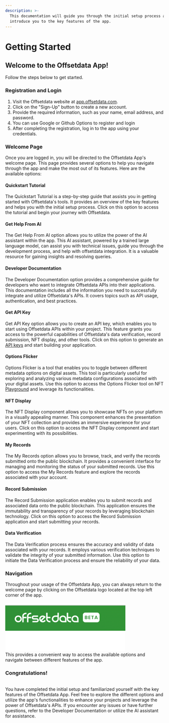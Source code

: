 ```yaml
---
description: >-
  This documentation will guide you through the initial setup process and
  introduce you to the key features of the app.
---
```


# Getting Started

## Welcome to the Offsetdata App!

&#x20; Follow the steps below to get started.

### Registration and Login

1. Visit the Offsetdata website at [app.offsetdata.com](https://app.offsetdata.com/).
2. Click on the "Sign-Up" button to create a new account.
3. Provide the required information, such as your name, email address, and password.
4. You can use Google or Github Options to register and login
5. After completing the registration, log in to the app using your credentials.

### Welcome Page

Once you are logged in, you will be directed to the Offsetdata App's welcome page. This page provides several options to help you navigate through the app and make the most out of its features. Here are the available options:

#### Quickstart Tutorial

The Quickstart Tutorial is a step-by-step guide that assists you in getting started with Offsetdata's tools. It provides an overview of the key features and helps you with the initial setup process. Click on this option to access the tutorial and begin your journey with Offsetdata.

#### Get Help From AI

The Get Help From AI option allows you to utilize the power of the AI assistant within the app. This AI assistant, powered by a trained large language model, can assist you with technical issues, guide you through the development process, and help with offsetdata integration. It is a valuable resource for gaining insights and resolving queries.

#### Developer Documentation

The Developer Documentation option provides a comprehensive guide for developers who want to integrate Offsetdata APIs into their applications. This documentation includes all the information you need to successfully integrate and utilize Offsetdata's APIs. It covers topics such as API usage, authentication, and best practices.

#### Get API Key

Get API Key option allows you to create an API key, which enables you to start using Offsetdata APIs within your project. This feature grants you access to the powerful capabilities of Offsetdata's data verification, record submission, NFT display, and other tools. Click on this option to generate an [API keys](api-keys.md) and start building your application.

#### Options Flicker

Options Flicker is a tool that enables you to toggle between different metadata options on digital assets. This tool is particularly useful for exploring and analyzing various metadata configurations associated with your digital assets. Use this option to access the Options Flicker tool on NFT [Playground](playground.md) and leverage its functionalities.

#### NFT Display

The NFT Display component allows you to showcase NFTs on your platform in a visually appealing manner. This component enhances the presentation of your NFT collection and provides an immersive experience for your users. Click on this option to access the NFT Display component and start experimenting with its possibilities.

#### My Records

The My Records option allows you to browse, track, and verify the records submitted onto the public blockchain. It provides a convenient interface for managing and monitoring the status of your submitted records. Use this option to access the My Records feature and explore the records associated with your account.

#### Record Submission

The Record Submission application enables you to submit records and associated data onto the public blockchain. This application ensures the immutability and transparency of your records by leveraging blockchain technology. Click on this option to access the Record Submission application and start submitting your records.

#### Data Verification

The Data Verification process ensures the accuracy and validity of data associated with your records. It employs various verification techniques to validate the integrity of your submitted information. Use this option to initiate the Data Verification process and ensure the reliability of your data.

### Navigation

Throughout your usage of the Offsetdata App, you can always return to the welcome page by clicking on the Offsetdata logo located at the top left corner of the app. \
\
![](<../.gitbook/assets/image (1).png>)\
This provides a convenient way to access the available options and navigate between different features of the app.



### Congratulations!&#x20;

\
You have completed the initial setup and familiarized yourself with the key features of the Offsetdata App. Feel free to explore the different options and utilize the app's functionalities to enhance your projects and leverage the power of Offsetdata's APIs. If you encounter any issues or have further questions, refer to the Developer Documentation or utilize the AI assistant for assistance.
